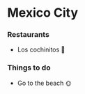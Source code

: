 # Mexico City

### Restaurants
- Los cochinitos :pig:


### Things to do
- Go to the beach :sun_with_face:
